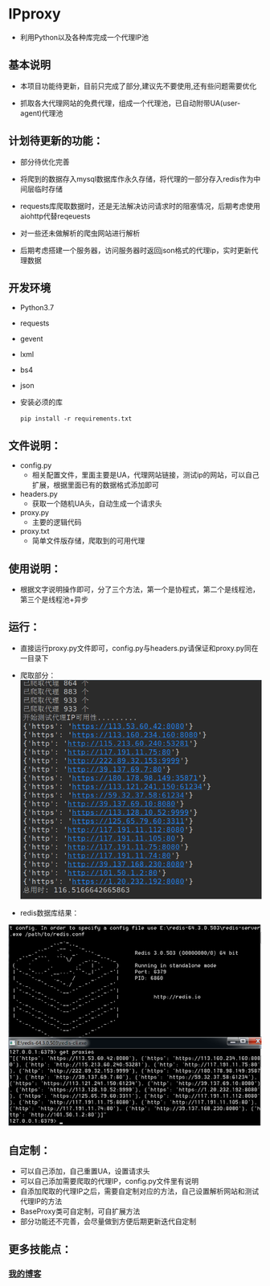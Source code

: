 # IPproxy

* 利用Python以及各种库完成一个代理IP池


## 基本说明

* 本项目功能待更新，目前只完成了部分,建议先不要使用,还有些问题需要优化

* 抓取各大代理网站的免费代理，组成一个代理池，已自动附带UA(user-agent)代理池


## 计划待更新的功能：

* 部分待优化完善

* 将爬到的数据存入mysql数据库作永久存储，将代理的一部分存入redis作为中间层临时存储

* requests库爬取数据时，还是无法解决访问请求时的阻塞情况，后期考虑使用aiohttp代替reqeuests

* 对一些还未做解析的爬虫网站进行解析

* 后期考虑搭建一个服务器，访问服务器时返回json格式的代理ip，实时更新代理数据


## 开发环境

* Python3.7
* requests
* gevent
* lxml
* bs4
* json


* 安装必须的库

    ``pip install -r requirements.txt ``
    
## 文件说明：

* config.py
	+ 相关配置文件，里面主要是UA，代理网站链接，测试ip的网站，可以自己扩展，根据里面已有的数据格式添加即可
* headers.py
	+ 获取一个随机UA头，自动生成一个请求头
* proxy.py 
	+ 主要的逻辑代码
* proxy.txt
	+ 简单文件版存储，爬取到的可用代理


## 使用说明：

* 根据文字说明操作即可，分了三个方法，第一个是协程式，第二个是线程池，第三个是线程池+异步


## 运行：

* 直接运行proxy.py文件即可，config.py与headers.py请保证和proxy.py同在一目录下

* 爬取部分：
![爬取](https://raw.githubusercontent.com/Eeyhan/pictures/master/proxy.png)

* redis数据库结果：

![数据库获取](https://raw.githubusercontent.com/Eeyhan/pictures/master/proxy2.png)

## 自定制：

* 可以自己添加，自己重置UA，设置请求头
* 可以自己添加需要爬取的代理IP，config.py文件里有说明
* 自添加爬取的代理IP之后，需要自定制对应的方法，自己设置解析网站和测试代理IP的方法
* BaseProxy类可自定制，可自扩展方法
* 部分功能还不完善，会尽量做到方便后期更新迭代自定制

## 更多技能点：

### [我的博客](https://www.cnblogs.com/Eeyhan '博客')